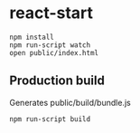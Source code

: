 # react-start

	npm install
	npm run-script watch
	open public/index.html

## Production build

Generates public/build/bundle.js

	npm run-script build
